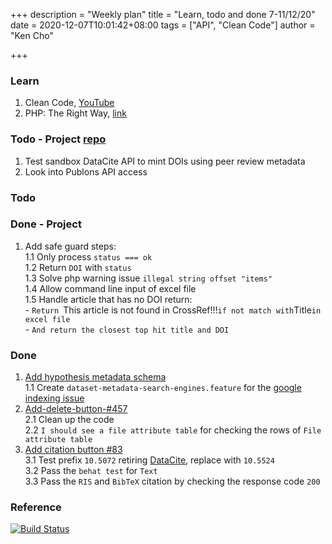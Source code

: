 +++
description = "Weekly plan"
title = "Learn, todo and done 7-11/12/20"
date = 2020-12-07T10:01:42+08:00
tags = ["API", "Clean Code"]
author = "Ken Cho"

+++  
### Learn
1. Clean Code, [YouTube](https://www.youtube.com/watch?v=7EmboKQH8lM)  
2. PHP: The Right Way, [link](https://phptherightway.com/)  

### Todo - Project [repo](https://github.com/kencho51/mint_doi)
1. Test sandbox DataCite API to mint DOIs using peer review metadata  
2. Look into Publons API access  

### Todo

### Done - Project
1. Add safe guard steps:  
    1.1 Only process `status === ok`  
    1.2 Return `DOI` with `status`  
    1.3 Solve php warning issue `illegal string offset "items" `  
    1.4 Allow command line input of excel file  
    1.5 Handle article that has no DOI return:  
        - `Return `This article is not found in CrossRef!!!` if not match with `Title` in excel file `  
        - `And return the closest top hit title and DOI`

### Done
1. [Add hypothesis metadata schema](https://github.com/gigascience/gigadb-website/pull/516)  
    1.1 Create `dataset-metadata-search-engines.feature` for the [google indexing issue](https://github.com/gigascience/gigadb-website/issues/515)  
2. [Add-delete-button-#457](https://github.com/gigascience/gigadb-website/pull/503)  
    2.1 Clean up the code  
    2.2 `I should see a file attribute table` for checking the rows of `File attribute table`  
3. [Add citation button #83](https://github.com/gigascience/gigadb-website/pull/521)  
    3.1 Test prefix `10.5072` retiring [DataCite](https://blog.datacite.org/test-prefix-10-5072-retiring-june-1/), replace with `10.5524`  
    3.2 Pass the `behat test` for `Text`  
    3.3 Pass the `RIS` and `BibTeX` citation by checking the response code `200`  

### Reference


[![Build Status](https://travis-ci.org/kencho51/gigathing.svg?branch=master)](https://travis-ci.org/kencho51/gigathing)


